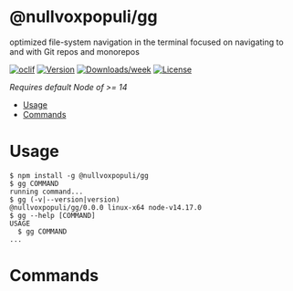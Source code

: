 @nullvoxpopuli/gg
=================

optimized file-system navigation in the terminal focused on navigating to and with Git repos and monorepos

[![oclif](https://img.shields.io/badge/cli-oclif-brightgreen.svg)](https://oclif.io)
[![Version](https://img.shields.io/npm/v/@nullvoxpopuli/gg.svg)](https://npmjs.org/package/@nullvoxpopuli/gg)
[![Downloads/week](https://img.shields.io/npm/dw/@nullvoxpopuli/gg.svg)](https://npmjs.org/package/@nullvoxpopuli/gg)
[![License](https://img.shields.io/npm/l/@nullvoxpopuli/gg.svg)](https://github.com/NullVoxPopuli/gg/blob/master/package.json)

_Requires default Node of >= 14_

<!-- toc -->
* [Usage](#usage)
* [Commands](#commands)
<!-- tocstop -->
# Usage
<!-- usage -->
```sh-session
$ npm install -g @nullvoxpopuli/gg
$ gg COMMAND
running command...
$ gg (-v|--version|version)
@nullvoxpopuli/gg/0.0.0 linux-x64 node-v14.17.0
$ gg --help [COMMAND]
USAGE
  $ gg COMMAND
...
```
<!-- usagestop -->
# Commands
<!-- commands -->

<!-- commandsstop -->
